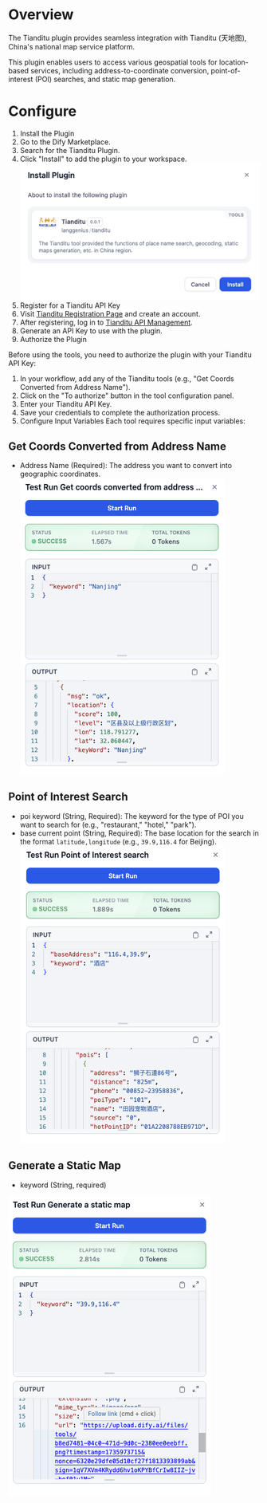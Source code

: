 # Overview
The Tianditu plugin provides seamless integration with Tianditu (天地图), China's national map service platform. 

This plugin enables users to access various geospatial tools for location-based services, including address-to-coordinate conversion, point-of-interest (POI) searches, and static map generation.

# Configure
1. Install the Plugin
2. Go to the Dify Marketplace.
3. Search for the Tianditu Plugin.
4. Click "Install" to add the plugin to your workspace.
![](./_assets/tianditu_install.PNG)
5. Register for a Tianditu API Key
6. Visit [Tianditu Registration Page](https://passport.tianditu.gov.cn/register) and create an account.
7. After registering, log in to [Tianditu API Management](http://lbs.tianditu.gov.cn/home.html).
8. Generate an API Key to use with the plugin.
9. Authorize the Plugin

Before using the tools, you need to authorize the plugin with your Tianditu API Key:
1. In your workflow, add any of the Tianditu tools (e.g., "Get Coords Converted from Address Name").
2. Click on the "To authorize" button in the tool configuration panel.
3. Enter your Tianditu API Key.
4. Save your credentials to complete the authorization process.
5. Configure Input Variables
Each tool requires specific input variables:
## Get Coords Converted from Address Name
- Address Name (Required): The address you want to convert into geographic coordinates.
![](./_assets/tianditu_get_coords.PNG)

## Point of Interest Search
- poi keyword (String, Required): The keyword for the type of POI you want to search for (e.g., "restaurant," "hotel," "park").
- base current point (String, Required): The base location for the search in the format `latitude,longitude` (e.g., `39.9,116.4` for Beijing).
![](./_assets/tianditu_point_of_interest.PNG)

## Generate a Static Map
- keyword (String, required)

![](./_assets/tianditu_static_map.PNG)